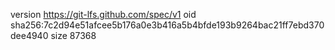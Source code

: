 version https://git-lfs.github.com/spec/v1
oid sha256:7c2d94e51afcee5b176a0e3b416a5b4bfde193b9264bac21ff7ebd370dee4940
size 87368
